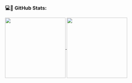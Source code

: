 

### 💻🖤 GitHub Stats: 


<a href="https://github.com/mfcstt/github-readme-stats">
  <img height=200 align="center" src="https://github-readme-stats.vercel.app/api?username=mfcstt&theme=omni" />
</a>
<a href="https://github.com/mfcstt/convoychat">
  <img height=200 align="center" src="https://github-readme-stats.vercel.app/api/top-langs?username=mfcstt&layout=compact&langs_count=8&card_width=320&theme=omni" />
</a>

